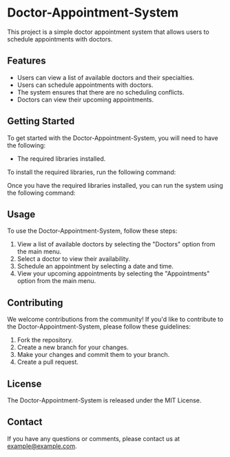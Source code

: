 # Doctor-Appointment-System

This project is a simple doctor appointment system that allows users to schedule appointments with doctors.

## Features

* Users can view a list of available doctors and their specialties.
* Users can schedule appointments with doctors.
* The system ensures that there are no scheduling conflicts.
* Doctors can view their upcoming appointments.

## Getting Started

To get started with the Doctor-Appointment-System, you will need to have the following:

* The required libraries installed.

To install the required libraries, run the following command:

Once you have the required libraries installed, you can run the system using the following command:

## Usage

To use the Doctor-Appointment-System, follow these steps:

1. View a list of available doctors by selecting the "Doctors" option from the main menu.
2. Select a doctor to view their availability.
3. Schedule an appointment by selecting a date and time.
4. View your upcoming appointments by selecting the "Appointments" option from the main menu.

## Contributing

We welcome contributions from the community! If you'd like to contribute to the Doctor-Appointment-System, please follow these guidelines:

1. Fork the repository.
2. Create a new branch for your changes.
3. Make your changes and commit them to your branch.
4. Create a pull request.

## License

The Doctor-Appointment-System is released under the MIT License.

## Contact

If you have any questions or comments, please contact us at [example@example.com](mailto:elonerajeev@example.com).
